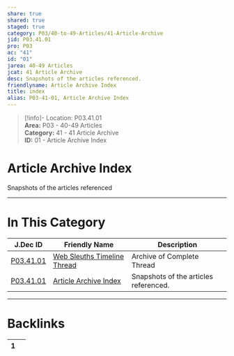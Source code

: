 ```yaml
---  
share: true  
shared: true  
staged: true  
category: P03/40-to-49-Articles/41-Article-Archive  
jid: P03.41.01  
pro: P03  
ac: "41"  
id: "01"  
jarea: 40-49 Articles  
jcat: 41 Article Archive  
desc: Snapshots of the articles referenced.  
friendlyname: Article Archive Index  
title: index  
alias: P03-41-01, Article Archive Index  
---  
```

  
>[!info]- Location: P03.41.01  
>**Area:** P03 - 40-49 Articles  
>**Category:** 41 - 41 Article Archive  
>**ID:** 01 - Article Archive Index  
  
# Article Archive Index  
  
Snapshots of the articles referenced  
   
  
  
---  
# In This Category  
  
| J.Dec ID                                                                                                        | Friendly Name                                                                                                                     | Description                           |  
| --------------------------------------------------------------------------------------------------------------- | --------------------------------------------------------------------------------------------------------------------------------- | ------------------------------------- |  
| [P03.41.01](./01-Web-Sleuths-Timeline-Thread.md) | [Web Sleuths Timeline Thread](./01-Web-Sleuths-Timeline-Thread.md) | Archive of Complete Thread            |  
| [P03.41.01](index.md)                          | [Article Archive Index](index.md)                                | Snapshots of the articles referenced. |  
  
  
---  
# Backlinks  
<div><table class="dataview table-view-table"><thead class="table-view-thead"><tr class="table-view-tr-header"><th class="table-view-th"><span></span><span class="dataview small-text">1</span></th><th class="table-view-th"><span></span></th></tr></thead><tbody class="table-view-tbody"></tbody></table></div>